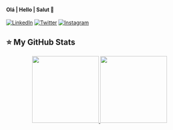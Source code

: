 #### Olá | Hello | Salut 👋

[![LinkedIn](https://img.icons8.com/fluent/48/000000/linkedin.png)](https://www.linkedin.com/in/anariccetti/) [![Twitter](https://img.icons8.com/color/48/000000/twitter--v1.png)](https://www.twitter.com/anariccetti/) [![Instagram](https://img.icons8.com/fluent/48/000000/instagram-new.png)](https://www.instagram.com/anariccetti/) 

## ⭐ My GitHub Stats

<p align="center">
<a href="https://github.com/anariccetti">
  <img height="180em" src="https://github-readme-stats-eight-theta.vercel.app/api?username=anariccetti&show_icon  s=true&theme=algolia&include_all_commits=true&count_private=true"/>
  <img height="180em" src="https://github-readme-stats-eight-theta.vercel.app/api/top-langs/?username=anariccetti&layout=compact&langs_count=8&theme=algolia"/>
</a>
</p>
